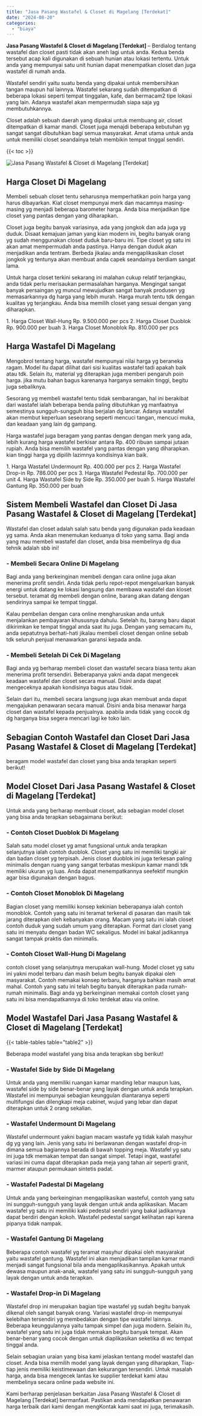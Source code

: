 ```yaml
---
title: "Jasa Pasang Wastafel & Closet di Magelang [Terdekat]"
date: "2024-08-20"
categories: 
  - "biaya"
---
```


**Jasa Pasang Wastafel & Closet di Magelang \[Terdekat\]** – Berdialog tentang wastafel dan closet pasti tidak akan aneh lagi untuk anda. Kedua benda tersebut acap kali digunakan di sebuah hunian atau lokasi tertentu. Untuk anda yang mempunyai satu unit hunian dapat menempatkan closet dan juga wastafel di rumah anda.

Wastafel sendiri yaitu suatu benda yang dipakai untuk membersihkan tangan maupun hal lainnya. Wastafel sekarang sudah ditempatkan di beberapa lokasi seperti tempat tinggalan, kafe, dan bermacam2 tipe lokasi yang lain. Adanya wastafel akan mempermudah siapa saja yg membutuhkannya.

Closet adalah sebuah daerah yang dipakai untuk membuang air, closet ditempatkan di kamar mandi. Closet juga menajdi beberapa kebutuhan yg sangat sangat dibutuhkan bagi semua masyarakat. Amat utama untuk anda untuk memiliki closet seandainya telah membikin tempat tinggal sendiri.

{{< toc >}}

![Jasa Pasang Wastafel & Closet di Magelang [Terdekat]](/images/wastafel-closet-murah40.png)

## Harga Closet Di Magelang

Membeli sebuah closet tentu seharusnya memperhatikan poin harga yang harus dibayarkan. Kiat closet mempunyai merk dan macamnya masing-masing yg menjadi beberapa barometer harga. Anda bisa menjadikan tipe closet yang pantas dengan yang diharapkan.

Closet juga begitu banyak variasinya, ada yang jongkok dan ada juga yg duduk. Disaat kemajuan jaman yang kian modern ini, begitu banyak orang yg sudah menggunakan closet duduk baru-baru ini. Tipe closet yg satu ini akan amat mempermudah anda pastinya. Hanya dengan duduk akan menjadikan anda tentram. Berbeda jikalau anda mengaplikasikan closet jongkok yg tentunya akan membuat anda capek seandainya berdiam sangat lama.

Untuk harga closet terkini sekarang ini malahan cukup relatif terjangkau, anda tidak perlu merisaukan permasalahan harganya. Mengingat sangat banyak persaingan yg muncul mewujudkan sangat banyak produsen yg memasarkannya dg harga yang lebih murah. Harga murah tentu tdk dengan kualitas yg terjangkau. Anda bisa memilih closet yang sesuai dengan yang diharapkan.

1\. Harga Closet Wall-Hung Rp. 9.500.000 per pcs 2. Harga Closet Duoblok Rp. 900.000 per buah 3. Harga Closet Monoblok Rp. 810.000 per pcs

## Harga Wastafel Di Magelang

Mengobrol tentang harga, wastafel mempunyai nilai harga yg beraneka ragam. Model itu dapat dilihat dari sisi kualitas wastafel tadi apakah baik atau tdk. Selain itu, material yg diterapkan juga memberi pengaruh poin harga. jika mutu bahan bagus karenanya harganya semakin tinggi, begitu juga sebaliknya.

Sesorang yg membeli wastafel tentu tidak sembarangan, hal ini berakibat dari wastafel ialah beberapa benda paling dibutuhkan yg manfaatnya semestinya sungguh-sungguh bisa berjalan dg lancar. Adanya wastafel akan membut keperluan seseorang seperti mencuci tangan, mencuci muka, dan keadaan yang lain dg gampang.

Harga wastafel juga beragam yang pantas dengan dengan merk yang ada, lebih kurang harga wastafel berkisar antara Rp. 400 ribuan sampai jutaan rupiah. Anda bisa memilih wastafel yang pantas dengan yang diharapkan. kian tinggi harga yg dipilih lazimnya kondisinya kian baik.

1\. Harga Wastafel Undermount Rp. 400.000 per pcs 2. Harga Wastafel Drop-in Rp. 786.000 per pcs 3. Harga Wastafel Pedestal Rp. 700.000 per unit 4. Harga Wastafel Side by Side Rp. 350.000 per buah 5. Harga Wastafel Gantung Rp. 350.000 per buah

## Sistem Membeli Wastafel dan Closet Di Jasa Pasang Wastafel & Closet di Magelang \[Terdekat\]

Wastafel dan closet adalah salah satu benda yang digunakan pada keadaan yg sama. Anda akan menemukan keduanya di toko yang sama. Bagi anda yang mau membeli wastafel dan closet, anda bisa membelinya dg dua tehnik adalah sbb ini!

### \- Membeli Secara Online Di Magelang

Bagi anda yang berkeinginan membeli dengan cara online juga akan menerima profit sendiri. Anda tidak perlu repot-repot mengeluarkan banyak energi untuk datang ke lokasi langsung dan membawa wastafel dan kloset tersebut. teramat dg membeli dengan online, barang akan datang dengan sendirinya sampai ke tempat tinggal.

Kalau pembelian dengan cara online mengharuskan anda untuk menjalankan pembayaran khususnya dahulu. Setelah itu, barang baru dapat dikirimkan ke tempat tinggal anda saat itu juga. Dengan yang semacam itu, anda sepatutnya berhati-hati jikalau membeli closet dengan online sebab tdk seluruh penjual menawarkan garansi kepada anda.

### \- Membeli Setelah Di Cek Di Magelang

Bagi anda yg berharap membeli closet dan wastafel secara biasa tentu akan menerima profit tersendiri. Beberapanya yakni anda dapat mengecek keadaan wastafel dan closet secara manual. Disini anda dapat mengeceknya apakah kondisinya bagus atau tidak.

Selain dari itu, membeli secara langsung juga akan membuat anda dapat mengajukan penawaran secara manual. Disini anda bisa menawar harga closet dan wastafel kepada penjualnya. apabila anda tidak yang cocok dg dg harganya bisa segera mencari lagi ke toko lain.

## Sebagian Contoh Wastafel dan Closet Dari Jasa Pasang Wastafel & Closet di Magelang \[Terdekat\]

beragam model wastafel dan closet yang bisa anda terapkan seperti berikut!

## Model Closet Dari Jasa Pasang Wastafel & Closet di Magelang \[Terdekat\]

Untuk anda yang berharap membuat closet, ada sebagian model closet yang bisa anda terapkan sebagaimana berikut:

### \- Contoh Closet Duoblok Di Magelang

Salah satu model closet yg amat fungsional untuk anda terapkan selanjutnya ialah contoh duoblok. Closet yang satu ini memiliki tangki air dan badan closet yg terpisah. Jenis closet duoblok ini juga terkesan paling minimalis dengan ruang yang sangat terbatas meskipun kamar mandi tdk memiliki ukuran yg luas. Anda dapat menempatkannya seefektif mungkin agar bisa digunakan dengan bagus.

### \- Contoh Closet Monoblok Di Magelang

Bagian closet yang memiliki konsep kekinian beberapanya ialah contoh monoblok. Contoh yang satu ini teramat terkenal di pasaran dan masih tak jarang diterapkan oleh kebanyakan orang. Macam yang satu ini ialah closet contoh duduk yang sudah umum yang diterapkan. Format dari closet yang satu ini menyatu dengan badan WC sekaligus. Model ini bakal jadikannya sangat tampak praktis dan minimalis.

### \- Contoh Closet Wall-Hung Di Magelang

contoh closet yang selanjutnya merupakan wall-hung. Model closet yg satu ini yakni model terbaru dan masih belum begitu banyak dipakai oleh masyarakat. Contoh memakai konsep terbaru, harganya bahkan masih amat mahal. Contoh yang satu ini telah begitu banyak diterapkan pada rumah-rumah minimalis. Bagi anda yg berkeinginan memakai contoh closet yang satu ini bisa mendapatkannya di toko terdekat atau via online.

## Model Wastafel Dari Jasa Pasang Wastafel & Closet di Magelang \[Terdekat\]

{{< table-tables table="table2" >}}

Beberapa model wastafel yang bisa anda terapkan sbg berikut!

### \- Wastafel Side by Side Di Magelang

Untuk anda yang memiliki ruangan kamar manding lebar maupun luas, wastafel side by side benar-benar yang layak dengan untuk anda terapkan. Wastafel ini mempunyai sebagian keunggulan diantaranya seperti multifungsi dan dilengkapi meja cabinet, wujud yang lebar dan dapat diterapkan untuk 2 orang sekalian.

### \- Wastafel Undermount Di Magelang

Wastafel undermount yakni bagian macam wastafe yg tidak kalah masyhur dg yg yang lain. Jenis yang satu ini berlawanan dengan wastafel drop-in dimana semua bagiannya berada di bawah topping meja. Wastafel yg satu ini juga tdk memakan tempat dan sangat simpel. Tetapi ingat, wastafel variasi ini cuma dapat diterapkan pada meja yang tahan air seperti granit, marmer ataupun permukaan sintetis padat.

### \- Wastafel Padestal Di Magelang

Untuk anda yang berkeinginan mengaplikasikan wasteful, contoh yang satu ini sungguh-sungguh yang layak dengan untuk anda aplikasikan. Macam wastafel yg satu ini memiliki kaki pedestal sendiri yang bakal jadikannya dapat berdiri dengan kokoh. Wastafel pedestal sangat kelihatan rapi karena pipanya tidak nampak.

### \- Wastafel Gantung Di Magelang

Beberapa contoh wastafel yg teramat masyhur dipakai oleh masyarakat yaitu wastafel gantung. Wastafel ini akan menjadikan tampilan kamar mandi menjadi sangat fungsional bila anda mengaplikasikannya. Apakah untuk dewasa maupun anak-anak, wastafel yang satu ini sungguh-sungguh yang layak dengan untuk anda terapkan.

### \- Wastafel Drop-in Di Magelang

Wastafel drop ini merupakan bagian tipe wastafel yg sudah begitu banyak dikenal oleh sangat banyak orang. Variasi wastafel drop-in mempunyai kelebihan tersendiri yg membedakan dengan tipe wastafel lainnya. Beberapa keunggulannya yaitu tampak simpel dan juga modern. Selain itu, wastafel yang satu ini juga tidak memakan begitu banyak tempat. Akan benar-benar yang cocok dengan untuk diaplikasikan seketika di wc tempat tinggal anda.

Selain sebagian uraian yang bisa kami jelaskan tentang model wastafel dan closet. Anda bisa memilih model yang layak dengan yang diharapkan, Tiap-tiap jenis memiliki keistimewaan dan kekurangan tersendiri. Untuk masalah harga, anda bisa mengecek lantas ke supplier terdekat kami atau membelinya secara online pada website ini.

Kami berharap penjelasan berkaitan Jasa Pasang Wastafel & Closet di Magelang \[Terdekat\] bermanfaat. Pastikan anda mendapatkan penawaran harga terbaik dari kami dengan mengKontak kami saat ini juga, terimakasih.
